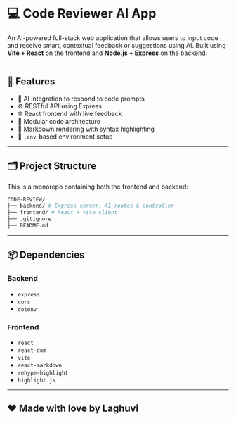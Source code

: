 # 💻 Code Reviewer AI App

An AI-powered full-stack web application that allows users to input code and receive smart, contextual feedback or suggestions using AI. Built using **Vite + React** on the frontend and **Node.js + Express** on the backend.

---

## 🧠 Features

- 🤖 AI integration to respond to code prompts
- ⚙️ RESTful API using Express
- 🌐 React frontend with live feedback
- 🧩 Modular code architecture
- 💬 Markdown rendering with syntax highlighting
- 🔐 `.env`-based environment setup

---

## 🗂️ Project Structure

This is a monorepo containing both the frontend and backend:
```bash
CODE-REVIEW/
├── backend/ # Express server, AI routes & controller
├── frontend/ # React + Vite client
├── .gitignore
├── README.md
```

---

## 📦 Dependencies

### Backend

- `express`
- `cors`
- `dotenv`

### Frontend

- `react`
- `react-dom`
- `vite`
- `react-markdown`
- `rehype-highlight`
- `highlight.js`

---

## ❤️ Made with love by Laghuvi
